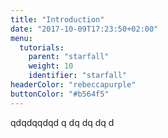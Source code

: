 ```yaml
---
title: "Introduction"
date: "2017-10-09T17:23:50+02:00"
menu:
  tutorials:
    parent: "starfall"
    weight: 10
    identifier: "starfall"
headerColor: "rebeccapurple"
buttonColor: "#b564f5"
---
```


qdqdqqdqd
q
dq
dq
dq
d